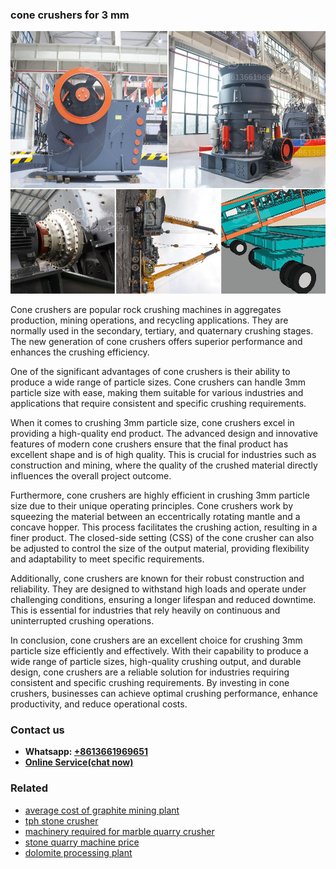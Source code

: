 <h3>cone crushers for 3 mm</h3><img src='1706755609.jpg' alt=''><p>Cone crushers are popular rock crushing machines in aggregates production, mining operations, and recycling applications. They are normally used in the secondary, tertiary, and quaternary crushing stages. The new generation of cone crushers offers superior performance and enhances the crushing efficiency.</p><p>One of the significant advantages of cone crushers is their ability to produce a wide range of particle sizes. Cone crushers can handle 3mm particle size with ease, making them suitable for various industries and applications that require consistent and specific crushing requirements.</p><p>When it comes to crushing 3mm particle size, cone crushers excel in providing a high-quality end product. The advanced design and innovative features of modern cone crushers ensure that the final product has excellent shape and is of high quality. This is crucial for industries such as construction and mining, where the quality of the crushed material directly influences the overall project outcome.</p><p>Furthermore, cone crushers are highly efficient in crushing 3mm particle size due to their unique operating principles. Cone crushers work by squeezing the material between an eccentrically rotating mantle and a concave hopper. This process facilitates the crushing action, resulting in a finer product. The closed-side setting (CSS) of the cone crusher can also be adjusted to control the size of the output material, providing flexibility and adaptability to meet specific requirements.</p><p>Additionally, cone crushers are known for their robust construction and reliability. They are designed to withstand high loads and operate under challenging conditions, ensuring a longer lifespan and reduced downtime. This is essential for industries that rely heavily on continuous and uninterrupted crushing operations.</p><p>In conclusion, cone crushers are an excellent choice for crushing 3mm particle size efficiently and effectively. With their capability to produce a wide range of particle sizes, high-quality crushing output, and durable design, cone crushers are a reliable solution for industries requiring consistent and specific crushing requirements. By investing in cone crushers, businesses can achieve optimal crushing performance, enhance productivity, and reduce operational costs.</p><h3>Contact us</h3><ul><li><strong>Whatsapp:&nbsp;<a href="https://wa.me/8613661969651">+8613661969651</a></strong></li><li><a href="https://swt.shibang-china.com/?git&amp;zhl&amp;cone crushers for 3 mm"><strong>Online Service(chat now)</strong></a></li></ul><h3>Related</h3><ul><li><a href='average cost of graphite mining plant.md'>average cost of graphite mining plant</a></li><li><a href='tph stone crusher.md'>tph stone crusher</a></li><li><a href='machinery required for marble quarry crusher.md'>machinery required for marble quarry crusher</a></li><li><a href='stone quarry machine price.md'>stone quarry machine price</a></li><li><a href='dolomite processing plant.md'>dolomite processing plant</a></li></ul>